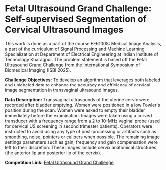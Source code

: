 # Fetal Ultrasound Grand Challenge: Self-supervised Segmentation of Cervical Ultrasound Images
This work is done as a part of the course EE61008: Medical Image Analysis, a part of the curriculum of Signal Processing and Machine Learning Specialization at Department of Electrical Engineering at Indian Institute of Technology Kharagpur. The problem statement is based off the Fetal Ultrasound Grand Challenge from the International Symposium of Biomedical Imaging (ISBI 2025). 

**Challenge Objectives:** To develop an algorithm that leverages both labeled and unlabeled data to enhance the accuracy and efficiency of cervical image segmentation in transvaginal ultrasound images. 

**Data Description:** Transvaginal ultrasounds of the uterine cervix were recorded after bladder emptying. Women were positioned in a low Fowler's position during the scan. Women were asked to empty their bladder immediately before the examination. Images were taken using a curved transducer with a frequency range from a 2 to 10-MHz vaginal probe (used for cervical US screening in second trimester patients). Operators were instructed to avoid using any type of post-processing or artifacts such as smoothing, noise, pointers or calipers when possible. The remaining image settings parameters such as gain, frequency and gain compensation were left to their discretion. These images include cervix anatomical structures (the anterior lip and posterior lip of the cervix).

**Competition Link:** [Fetal Ultrasound Grand Challenge](https://www.codabench.org/competitions/4781/)
